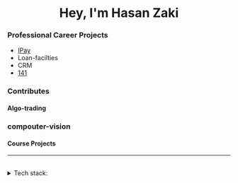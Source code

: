 <h1 align="center"> Hey, I'm Hasan Zaki </h1>


### Professional Career Projects
- [IPay](https://github.com/Hasanzakii/Ipay.git)
- Loan-facilties
- CRM
- [141](https://141.ir/)


### Contributes


#### Algo-trading



### compouter-vision


#### Course Projects



---
<br>
<details>
<summary>
   Tech stack:
</summary>
   <br>
   - laravel
   -.net coer
</details>
<br>
